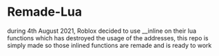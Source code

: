 # Remade-Lua
during 4th August 2021, Roblox decided to use __inline on their lua functions which has destroyed the usage of the addresses, this repo is simply made so those inlined functions are remade and is ready to work
